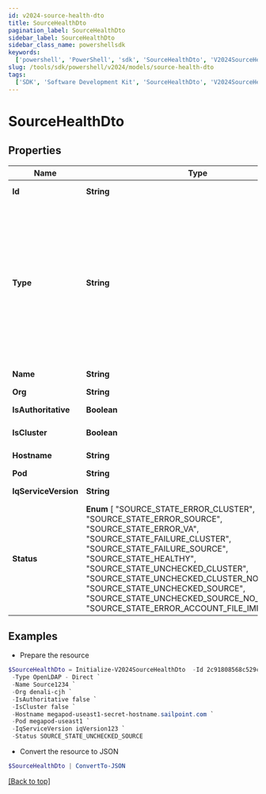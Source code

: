 ```yaml
---
id: v2024-source-health-dto
title: SourceHealthDto
pagination_label: SourceHealthDto
sidebar_label: SourceHealthDto
sidebar_class_name: powershellsdk
keywords:
  ['powershell', 'PowerShell', 'sdk', 'SourceHealthDto', 'V2024SourceHealthDto']
slug: /tools/sdk/powershell/v2024/models/source-health-dto
tags:
  ['SDK', 'Software Development Kit', 'SourceHealthDto', 'V2024SourceHealthDto']
---
```


# SourceHealthDto

## Properties

| Name | Type | Description | Notes |
| --- | --- | --- | --- |
| **Id** | **String** | the id of the Source | [optional] [readonly] |
| **Type** | **String** | Specifies the type of system being managed e.g. Active Directory, Workday, etc.. If you are creating a Delimited File source, you must set the `provisionasCsv` query parameter to `true`. | [optional] |
| **Name** | **String** | the name of the source | [optional] |
| **Org** | **String** | source's org | [optional] |
| **IsAuthoritative** | **Boolean** | Is the source authoritative | [optional] |
| **IsCluster** | **Boolean** | Is the source in a cluster | [optional] |
| **Hostname** | **String** | source's hostname | [optional] |
| **Pod** | **String** | source's pod | [optional] |
| **IqServiceVersion** | **String** | The version of the iqService | [optional] |
| **Status** | **Enum** [ "SOURCE_STATE_ERROR_CLUSTER", "SOURCE_STATE_ERROR_SOURCE", "SOURCE_STATE_ERROR_VA", "SOURCE_STATE_FAILURE_CLUSTER", "SOURCE_STATE_FAILURE_SOURCE", "SOURCE_STATE_HEALTHY", "SOURCE_STATE_UNCHECKED_CLUSTER", "SOURCE_STATE_UNCHECKED_CLUSTER_NO_SOURCES", "SOURCE_STATE_UNCHECKED_SOURCE", "SOURCE_STATE_UNCHECKED_SOURCE_NO_ACCOUNTS", "SOURCE_STATE_ERROR_ACCOUNT_FILE_IMPORT" ] | connection test result | [optional] |

## Examples

- Prepare the resource

```powershell
$SourceHealthDto = Initialize-V2024SourceHealthDto  -Id 2c91808568c529c60168cca6f90c1324 `
 -Type OpenLDAP - Direct `
 -Name Source1234 `
 -Org denali-cjh `
 -IsAuthoritative false `
 -IsCluster false `
 -Hostname megapod-useast1-secret-hostname.sailpoint.com `
 -Pod megapod-useast1 `
 -IqServiceVersion iqVersion123 `
 -Status SOURCE_STATE_UNCHECKED_SOURCE
```

- Convert the resource to JSON

```powershell
$SourceHealthDto | ConvertTo-JSON
```

[[Back to top]](#)
